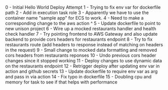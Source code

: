 0 - Initial Hello World Deploy Attempt
1 - Trying to fix env var for dockerfile path
2 - Add in execution task role
3 - Apparently we have to use the container name "sample app" for ECS to work.
4 - Need to make a corresponding change to the aws action ^
5 - Update dockerfile to point to new unison project
6 - Wire up a mocked restaurants handler and health check handler
7 - Try pointing frontend to AWS Gateway and also update backend to provide cors headers for restaurants endpoint
8 - Try to fix restaurants route (add headers to response instead of matching on headers in the request)
9 - Small change to mocked data formatting and removed cors headers from restaurants reponses
10 - Undo previous cors header changes since it stopped working
11 - Deploy changes to use dynamic data on the restaurants endpoint
12 - Retrigger deploy after updating env var in action and github secrets
13 - Update dockerfile to require env var as arg and pass in via action
14 - Fix typo in dockerfile
15 - Doubling cpu and memory for task to see if that helps with performance
